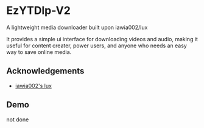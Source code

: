
# EzYTDlp-V2

A lightweight media downloader built upon iawia002/lux

It provides a simple ui interface for downloading videos and audio, making it useful for content creater, power users, and anyone who needs an easy way to save online media.


## Acknowledgements

 - [iawia002's lux](https://github.com/iawia002/lux)



## Demo

not done

